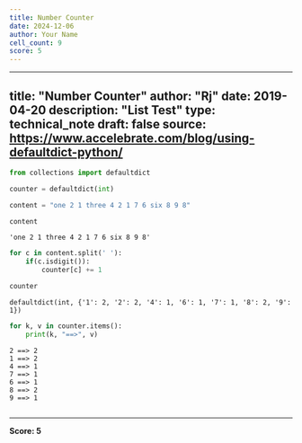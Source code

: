 ```yaml
---
title: Number Counter
date: 2024-12-06
author: Your Name
cell_count: 9
score: 5
---
```


---
title: "Number Counter"
author: "Rj"
date: 2019-04-20
description: "List Test"
type: technical_note
draft: false
source: https://www.accelebrate.com/blog/using-defaultdict-python/
---

```python
from collections import defaultdict
```


```python
counter = defaultdict(int)
```


```python
content = "one 2 1 three 4 2 1 7 6 six 8 9 8"
```


```python
content
```




    'one 2 1 three 4 2 1 7 6 six 8 9 8'




```python
for c in content.split(' '):
    if(c.isdigit()):
        counter[c] += 1
```


```python
counter
```




    defaultdict(int, {'1': 2, '2': 2, '4': 1, '6': 1, '7': 1, '8': 2, '9': 1})




```python
for k, v in counter.items():
    print(k, "==>", v)
```

    2 ==> 2
    1 ==> 2
    4 ==> 1
    7 ==> 1
    6 ==> 1
    8 ==> 2
    9 ==> 1



```python

```


---
**Score: 5**